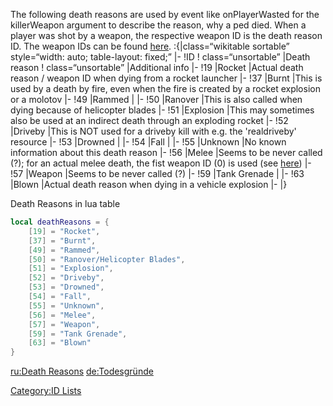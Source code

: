 The following death reasons are used by event like onPlayerWasted for the killerWeapon argument to describe the reason, why a ped died.
When a player was shot by a weapon, the respective weapon ID is the death reason ID. The weapon IDs can be found [here](/docs/Weapons.md "wikilink").
:{|class=“wikitable sortable” style=“width: auto; table-layout: fixed;” |- !ID ! class=“unsortable” |Death reason ! class=“unsortable” |Additional info |- !19 |Rocket |Actual death reason / weapon ID when dying from a rocket launcher |- !37 |Burnt |This is used by a death by fire, even when the fire is created by a rocket explosion or a molotov |- !49 |Rammed | |- !50 |Ranover |This is also called when dying because of helicopter blades |- !51 |Explosion |This may sometimes also be used at an indirect death through an exploding rocket |- !52 |Driveby |This is NOT used for a driveby kill with e.g. the 'realdriveby' resource |- !53 |Drowned | |- !54 |Fall | |- !55 |Unknown |No known information about this death reason |- !56 |Melee |Seems to be never called (?); for an actual melee death, the fist weapon ID (0) is used (see [here](/docs/Weapons.md "wikilink")) |- !57 |Weapon |Seems to be never called (?) |- !59 |Tank Grenade | |- !63 |Blown |Actual death reason when dying in a vehicle explosion |- |}

Death Reasons in lua table

``` lua
local deathReasons = {
    [19] = "Rocket",
    [37] = "Burnt",
    [49] = "Rammed",
    [50] = "Ranover/Helicopter Blades",
    [51] = "Explosion",
    [52] = "Driveby",
    [53] = "Drowned",
    [54] = "Fall",
    [55] = "Unknown",
    [56] = "Melee",
    [57] = "Weapon",
    [59] = "Tank Grenade",
    [63] = "Blown"
}
```

[ru:Death Reasons](/docs/ru:Death_Reasons.md "wikilink") [de:Todesgründe](/de:Todesgründe.md "wikilink")

[Category:ID Lists](/docs/Category:ID_Lists.md "wikilink")
